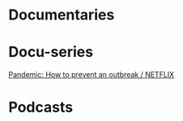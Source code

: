 # Documentaries

# Docu-series

[Pandemic: How to prevent an outbreak / NETFLIX](https://www.netflix.com/watch/81048760)

# Podcasts

